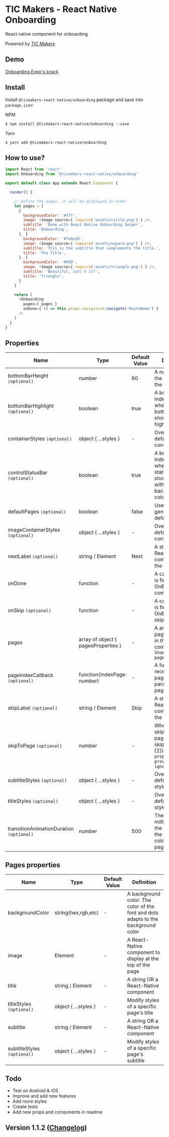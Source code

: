 # TIC Makers - React Native Onboarding
React native component for onboarding.

Powered by [TIC Makers](https://ticmakers.com)

## Demo

[Onboarding Expo's snack]()

## Install

Install `@ticmakers-react-native/onboarding` package and save into `package.json`:

NPM
```shell
$ npm install @ticmakers-react-native/onboarding --save
```

Yarn
```shell
$ yarn add @ticmakers-react-native/onboarding
```

## How to use?

```javascript
import React from 'react'
import Onboarding from '@ticmakers-react-native/onboarding'

export default class App extends React.Component {

  render() {

    // Define the pages, it will be displayed in order
    let pages = [
      {
        backgroundColor: '#fff',
        image: <Image source={ require('assets/circle.png') } />,
        subtitle: 'Done with React Native Onboarding Swiper',
        title: 'Onboarding',
      }, {
        backgroundColor: '#fe6e58',
        image: <Image source={ require('assets/square.png') } />,
        subtitle: 'This is the subtitle that sumplements the title.',
        title: 'The Title',
      }, {
        backgroundColor: '#999',
        image: <Image source={ require('assets/triangle.png') } />,
        subtitle: 'Beautiful, isn\'t it?',
        title: 'Triangle',
      }
    ]

    return (
      <Onboarding
        pages={ pages }
        onDone={ () => this.props.navigation.navigate('RouteName') }
      />
    )
  }
}
```

## Properties

| Name | Type | Default Value | Definition |
| ---- | ---- | ------------- | ---------- |
| bottomBarHeight `(optional)` | number | 60 | A number for the height of the bottom bar
| bottomBarHighlight `(optional)` | boolean | true | A bool flag indicating whether the bottom bar should be highlighted
| containerStyles `(optional)` | object { ...styles } | - | Override the default container styles
| controlStatusBar `(optional)` | boolean | true | A bool flag indicating whether the status bar should change with the background color
| defaultPages `(optional)` | boolean | false | Use 3 pages generated by default
| imageContainerStyles `(optional)` | object { ...styles } | - | Override the default image container styles
| nextLabel `(optional)` | string / Element | Next | A string or a React-Native component for the Next label
| onDone | function | - | A callback that is fired after the OnBoarding is completed
| onSkip `(optional)` | function | - | A callback that is fired if the OnBoarding is skipped
| pages | array of object { pagesProperties } | - | A array of pages to show in the component. `Show below pagesProperties`
| pageIndexCallback `(optional)` | function(indexPage: number) | - | A function that receives the page index as a parameter on page change
| skipLabel `(optional)` | string / Element | Skip | A string OR a React-Native component for the Skip label
| skipToPage `(optional)` | number | - | When pressing skip, go to that page (ex. skipToPage={2}). `If this prop is provided, ignores onSkip`
| subtitleStyles `(optional)` | object { ...styles } | - | Override the default subtitle styles
| titleStyles `(optional)` | object { ...styles } | - | Override the default title styles
| transitionAnimationDuration `(optional)` | number | 500 | The duration in milliseconds for the animation of the background color for the page transition

## Pages properties
| Name | Type | Default Value | Definition |
| ---- | ---- | ------------- | ---------- |
| backgroundColor | string(hex,rgb,etc) | - | A background color. The color of the font and dots adapts to the background color
| image | Element | - | A React-Native component to display at the top of the page
| title | string / Element | - | A string OR a React-Native component
| titleStyles `(optional)` | object { ...styles } | - | Modify styles of a specific page's title
| subtitle | string / Element | - | A string OR a React-Native component
| subtitleStyles `(optional)` | object { ...styles } | - | Modify styles of a specific page's subtitle

## Todo

- Test on Android & iOS
- Improve and add new features
- Add more styles
- Create tests
- Add new props and components in readme

## Version 1.1.2 ([Changelog])

[Changelog]: https://bitbucket.org/ticmakers/rn-onboarding/src/master/CHANGELOG.md
